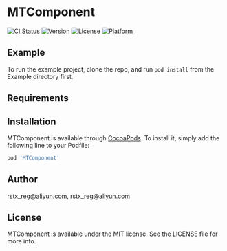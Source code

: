 # MTComponent

[![CI Status](http://img.shields.io/travis/rstx_reg@aliyun.com/MTComponent.svg?style=flat)](https://travis-ci.org/rstx_reg@aliyun.com/MTComponent)
[![Version](https://img.shields.io/cocoapods/v/MTComponent.svg?style=flat)](http://cocoapods.org/pods/MTComponent)
[![License](https://img.shields.io/cocoapods/l/MTComponent.svg?style=flat)](http://cocoapods.org/pods/MTComponent)
[![Platform](https://img.shields.io/cocoapods/p/MTComponent.svg?style=flat)](http://cocoapods.org/pods/MTComponent)

## Example

To run the example project, clone the repo, and run `pod install` from the Example directory first.

## Requirements

## Installation

MTComponent is available through [CocoaPods](http://cocoapods.org). To install
it, simply add the following line to your Podfile:

```ruby
pod 'MTComponent'
```

## Author

rstx_reg@aliyun.com, rstx_reg@aliyun.com

## License

MTComponent is available under the MIT license. See the LICENSE file for more info.

